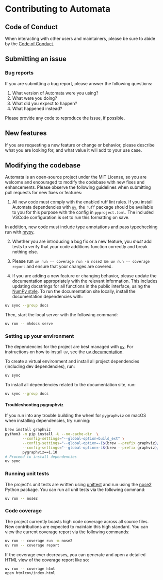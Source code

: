 # Contributing to Automata

## Code of Conduct

When interacting with other users and maintainers, please be sure to abide by
the [Code of Conduct](./CODE_OF_CONDUCT.md).

## Submitting an issue

### Bug reports

If you are submitting a bug report, please answer the following questions:

1. What version of Automata were you using?
2. What were you doing?
3. What did you expect to happen?
4. What happened instead?

Please provide any code to reproduce the issue, if possible.

## New features

If you are requesting a new feature or change or behavior, please describe what
you are looking for, and what value it will add to your use case.

## Modifying the codebase

Automata is an open-source project under the MIT License, so you are welcome and
encouraged to modify the codebase with new fixes and enhancements. Please
observe the following guidelines when submitting pull requests for new fixes or
features:

1. All new code must comply with the enabled ruff lint rules.
If you install Automata dependencies with [`uv`](https://github.com/astral-sh/uv), the `ruff`
package should be available to you for this purpose with the config in `pyproject.toml`.
The included VSCode configuration is set to run this formatting on save.

In addition, new code must include type annotations and pass typechecking run with
[mypy](https://mypy.readthedocs.io/en/stable/).

2. Whether you are introducing a bug fix or a new feature, you *must* add tests
to verify that your code additions function correctly and break nothing else.

3. Please run `uv run -- coverage run -m nose2 && uv run -- coverage report` and ensure that your
changes are covered.

4. If you are adding a new feature or changing behavior, please
update the documentation appropriately with the relevant information. This
includes updating docstrings for all functions in the public interface, using
the [NumPy style](https://numpydoc.readthedocs.io/en/latest/format.html). To
run the documentation site locally, install the documentation dependencies
with:

```sh
uv sync --group docs
```

Then, start the local server with the following command:

```sh
uv run -- mkdocs serve
```


### Setting up your environment

The dependencies for the project are best managed with [`uv`][uv]. For
instructions on how to install `uv`, see the [uv documentation][installation].

[uv]: https://github.com/astral-sh/uv
[installation]: https://github.com/astral-sh/uv#installation

To create a virtual environment and install all project dependencies (including
dev dependencies), run:

```sh
uv sync
```

To install all dependencies related to the documentation site, run:

```sh
uv sync --group docs
```

#### Troubleshooting pygraphviz

If you run into any trouble building the wheel for `pygraphviz` on macOS when
installing dependencies, try running:

```sh
brew install graphviz
python3 -m pip install -U --no-cache-dir  \
        --config-settings="--global-option=build_ext" \
        --config-settings="--global-option=-I$(brew --prefix graphviz)/include/" \
        --config-settings="--global-option=-L$(brew --prefix graphviz)/lib/" \
        pygraphviz==1.10
# Proceed to install dependencies
uv sync
```

### Running unit tests

The project's unit tests are written using [unittest][unittest] and run using
the [nose2][nose2] Python package. You can run all unit tests via the following command:

```sh
uv run -- nose2
```

[unittest]: https://docs.python.org/3/library/unittest.html
[nose2]: https://docs.nose2.io/en/latest/

### Code coverage

The project currently boasts high code coverage across all source files. New
contributions are expected to maintain this high standard. You can view the
current coverage report via the following commands:

```sh
uv run -- coverage run -m nose2
uv run -- coverage report
```

If the coverage ever decreases, you can generate and open a detailed HTML view
of the coverage report like so:

```sh
uv run -- coverage html
open htmlcov/index.html
```
